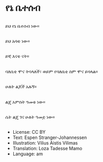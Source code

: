 # የኔ ቤተሰብ

##
ይህ የኔ ቤተሰብ ነው።

##
ይህ አባቴ ነው።

##
ይቺ እናቴ ናት።

##
ባለቤቴ ሞና ትባላለች፣ ወይም የባለቤቴ ስም ሞና ይባላል።

##
ሁለት ልጆች አሉኝ።

##
ልጄ አምስት ዓመቱ ነው።

##
ሴት ልጄ ገና ሁለት ዓመቷ ነው።

##
* License: CC BY
* Text: Espen Stranger-Johannessen
* Illustration: Vilius Aistis Vilimas
* Translation: Loza Tadesse Mamo
* Language: am
